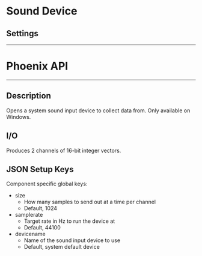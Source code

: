 # Sound Device
## Settings
___
# Phoenix API
___
## Description

Opens a system sound input device to collect data from. Only available on Windows.

## I/O

Produces 2 channels of 16-bit integer vectors.

## JSON Setup Keys

Component specific global keys:
- size
    - How many samples to send out at a time per channel
    - Default, 1024
- samplerate
    - Target rate in Hz to run the device at
    - Default, 44100
- devicename
	- Name of the sound input device to use
	- Default, system default device



